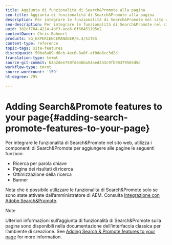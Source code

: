```yaml
---
title: Aggiunta di funzionalità di Search&Promote alla pagina
seo-title: Aggiunta di funzionalità di Search&Promote alla pagina
description: Per integrare le funzionalità di Search&Promote nel sito web, utilizza i componenti di Search&Promote per aggiungere alla pagina la funzione di ricerca per parole chiave, una pagina per i risultati della ricerca, funzioni di ricerca ottimizzata e funzioni per banner
seo-description: Per integrare le funzionalità di Search&Promote nel sito web, utilizza i componenti di Search&Promote per aggiungere alla pagina la funzione di ricerca per parole chiave, una pagina per i risultati della ricerca, funzioni di ricerca ottimizzata e funzioni per banner
uuid: 382cf784-4214-4bf3-ace6-6f66451195e2
contentOwner: Chris Bohnert
products: SG_EXPERIENCEMANAGER/6.4/SITES
content-type: reference
topic-tags: site-features
discoiquuid: 50ba6a09-d6cb-4ec0-8a0f-af0da8cc3d2d
translation-type: tm+mt
source-git-commit: b4a2dee750fd646ba54aed243c9fb90379565d5d
workflow-type: tm+mt
source-wordcount: '159'
ht-degree: 79%

---
```



# Adding Search&amp;Promote features to your page{#adding-search-promote-features-to-your-page}

Per integrare le funzionalità di Search&amp;Promote nel sito web, utilizza i componenti di Search&amp;Promote per aggiungere alle pagine le seguenti funzioni:

* Ricerca per parola chiave
* Pagina dei risultati di ricerca
* Ottimizzazione della ricerca
* Banner

Nota che è possibile utilizzare le funzionalità di Search&amp;Promote solo se sono state attivate dall’amministratore di AEM. Consulta [Integrazione con Adobe Search&amp;Promote](/help/sites-administering/search-and-promote.md).

>[!NOTE]
>
>Ulteriori informazioni sull’aggiunta di funzionalità di Search&amp;Promote sulla pagina sono disponibili nella documentazione dell’interfaccia classica per l’ambiente di creazione. See [Adding Search &amp; Promote features to your page](/help/sites-classic-ui-authoring/classic-feature-search-promote.md) for more information.

